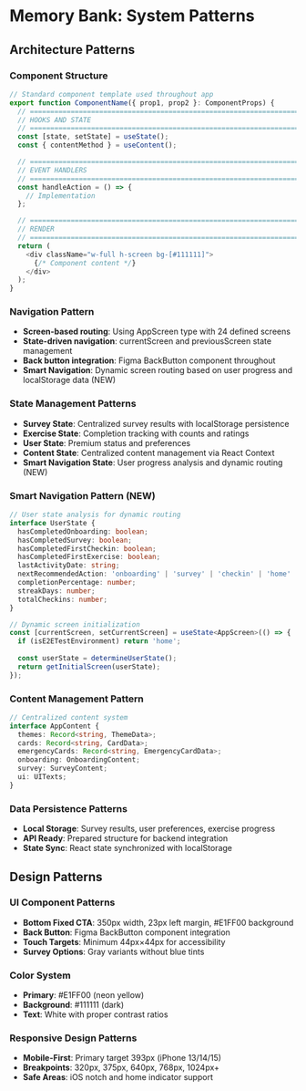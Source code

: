 # Memory Bank: System Patterns

## Architecture Patterns

### Component Structure
```typescript
// Standard component template used throughout app
export function ComponentName({ prop1, prop2 }: ComponentProps) {
  // =====================================================================================
  // HOOKS AND STATE
  // =====================================================================================
  const [state, setState] = useState();
  const { contentMethod } = useContent();

  // =====================================================================================
  // EVENT HANDLERS
  // =====================================================================================
  const handleAction = () => {
    // Implementation
  };

  // =====================================================================================
  // RENDER
  // =====================================================================================
  return (
    <div className="w-full h-screen bg-[#111111]">
      {/* Component content */}
    </div>
  );
}
```

### Navigation Pattern
- **Screen-based routing**: Using AppScreen type with 24 defined screens
- **State-driven navigation**: currentScreen and previousScreen state management
- **Back button integration**: Figma BackButton component throughout
- **Smart Navigation**: Dynamic screen routing based on user progress and localStorage data (NEW)

### State Management Patterns
- **Survey State**: Centralized survey results with localStorage persistence
- **Exercise State**: Completion tracking with counts and ratings
- **User State**: Premium status and preferences
- **Content State**: Centralized content management via React Context
- **Smart Navigation State**: User progress analysis and dynamic routing (NEW)

### Smart Navigation Pattern (NEW)
```typescript
// User state analysis for dynamic routing
interface UserState {
  hasCompletedOnboarding: boolean;
  hasCompletedSurvey: boolean;
  hasCompletedFirstCheckin: boolean;
  hasCompletedFirstExercise: boolean;
  lastActivityDate: string;
  nextRecommendedAction: 'onboarding' | 'survey' | 'checkin' | 'home' | 'exercise';
  completionPercentage: number;
  streakDays: number;
  totalCheckins: number;
}

// Dynamic screen initialization
const [currentScreen, setCurrentScreen] = useState<AppScreen>(() => {
  if (isE2ETestEnvironment) return 'home';
  
  const userState = determineUserState();
  return getInitialScreen(userState);
});
```

### Content Management Pattern
```typescript
// Centralized content system
interface AppContent {
  themes: Record<string, ThemeData>;
  cards: Record<string, CardData>;
  emergencyCards: Record<string, EmergencyCardData>;
  onboarding: OnboardingContent;
  survey: SurveyContent;
  ui: UITexts;
}
```

### Data Persistence Patterns
- **Local Storage**: Survey results, user preferences, exercise progress
- **API Ready**: Prepared structure for backend integration
- **State Sync**: React state synchronized with localStorage

## Design Patterns

### UI Component Patterns
- **Bottom Fixed CTA**: 350px width, 23px left margin, #E1FF00 background
- **Back Button**: Figma BackButton component integration
- **Touch Targets**: Minimum 44px×44px for accessibility
- **Survey Options**: Gray variants without blue tints

### Color System
- **Primary**: #E1FF00 (neon yellow)
- **Background**: #111111 (dark)
- **Text**: White with proper contrast ratios

### Responsive Design Patterns
- **Mobile-First**: Primary target 393px (iPhone 13/14/15)
- **Breakpoints**: 320px, 375px, 640px, 768px, 1024px+
- **Safe Areas**: iOS notch and home indicator support
